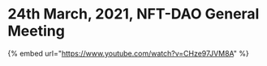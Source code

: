 # 24th March, 2021, NFT-DAO General Meeting

{% embed url="https://www.youtube.com/watch?v=CHze97JVM8A" %}



